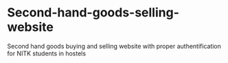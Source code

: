# Second-hand-goods-selling-website
Second hand goods buying and selling website with proper authentification for NITK students in hostels
